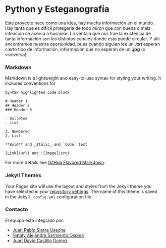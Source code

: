 # Python y Esteganografía


Este proyecto nace como una idea, hay mucha información en el mundo. Hay tanta que es difícil protegerla de todo _miron_ que con buena o mala intención se acerca a husmear. La ventaja que nos trae la existencia de tanta información son los distintos canales donde esta puede circular. Y ahí encontramos nuestra oportunidad, pues cuando alguien lee un **.txt** esperan cierto tipo de información, información que no esperan de un **.jpg** (o viceversa).

### Markdown

Markdown is a lightweight and easy-to-use syntax for styling your writing. It includes conventions for

```markdow
Syntax highlighted code block

# Header 1
## Header 2
### Header 3

- Bulleted
- List

1. Numbered
2. List

**Bold** and _Italic_ and `Code` text

[Link](url) and ![Image](src)
```

For more details see [GitHub Flavored Markdown](https://www.youtube.com/watch?v=e1IyzVyrLSU).

### Jekyll Themes



Your Pages site will use the layout and styles from the Jekyll theme you have selected in your [repository settings](https://github.com/JuanPab3/Python_Audio_Esteganografia/settings). The name of this theme is saved in the Jekyll `_config.yml` configuration file.

### Contacto

El equipo está integrado por:
- [Juan Pablo Sierra Useche](mailto:juanp.sierra@urosario.edu.co)
- [Nataly Alejandra Sarmiento Ospina](mailto:natalya.sarmiento@urosario.edu.co)
- [Juan David Castillo Gomez](mailto:juandav.castillo@urosario.edu.co)
